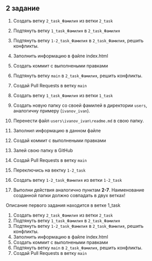 
## 2 задание


1. Создать ветку `2_task_Фамилия`  из ветки `2_task` 
2. Подтянуть ветку `1_task_Фамилия` в `2_task_Фамилия`
3. Подтянуть ветку `1-2_task_Фамилия` в `2_task_Фамилия`, решить конфликты.
4. Заполнить информацию в файле index.html
5. Создать коммит с выполнеными правками
4. Подтянуть ветку `main` в `2_task_Фамилия`, решить конфликты.
5. Создай Pull Requests в ветку `main`


1. Создать ветку `1_task_Фамилия`  из ветки `1_task` 
2. Создать новую папку со своей фамилей в директории `users`, аналогичну примеру (`ivanov_ivan`).
3. Перенести файл `users\ivanov_ivan\readme.md` в свою папку.
4. Заполнил информацию в данном файле
5. Создай коммит с выполнеными правками
6. Залей свою папку в GitHub
7. Создай Pull Requests в ветку `main`

8. Переключись на вектку `1-2_task`
9. Создать ветку `1-2_task_Фамилия`  из ветки `1-2_task` 
10. Выполни действия аналогично пунктам **2-7**. Наименование созданной папки должно совпадать в двух ветках!


Описание первого задания находится в ветке 1_task

1. Создать ветку `2_task_Фамилия`  из ветки `2_task` 
2. Подтянуть ветку `1_task_Фамилия` в `2_task_Фамилия`
3. Подтянуть ветку `1-2_task_Фамилия` в `2_task_Фамилия`, решить конфликты.
4. Заполнить информацию в файле index.html
5. Создать коммит с выполнеными правками
4. Подтянуть ветку `main` в `2_task_Фамилия`, решить конфликты.
5. Создай Pull Requests в ветку `main`

